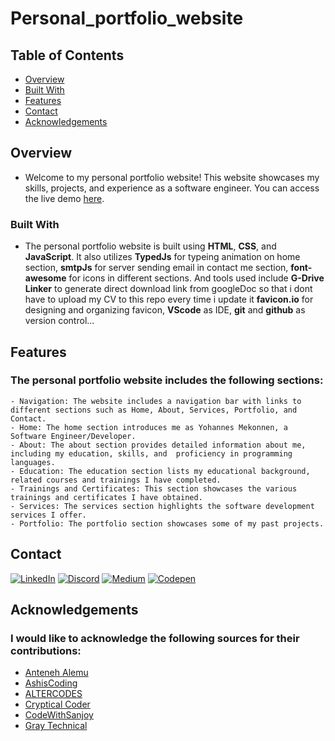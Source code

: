 # Personal_portfolio_website

## Table of Contents

- [Overview](#overview)
- [Built With](#built-with)
- [Features](#features)
- [Contact](#contact)
- [Acknowledgements](#acknowledgements)

## Overview

- Welcome to my personal portfolio website! This website showcases my skills, projects, and experience as a software engineer. You can access the live demo [here](https://yohannes90.github.io/Personal_portfolio_website/#portfolio).


### Built With

- The personal portfolio website is built using **HTML**, **CSS**, and **JavaScript**. It also utilizes **TypedJs** for typeing animation on home section, **smtpJs** for server sending email in contact me section, **font-awesome** for icons in different sections. And tools used include **G-Drive Linker** to generate direct download link from googleDoc so that i dont have to upload my CV to this repo every time i update it **favicon.io** for designing and organizing favicon, **VScode** as IDE, **git** and **github** as version control...

## Features

### The personal portfolio website includes the following sections:
    - Navigation: The website includes a navigation bar with links to different sections such as Home, About, Services, Portfolio, and Contact.
    - Home: The home section introduces me as Yohannes Mekonnen, a Software Engineer/Developer.
    - About: The about section provides detailed information about me, including my education, skills, and  proficiency in programming languages.
    - Education: The education section lists my educational background, related courses and trainings I have completed.
    - Trainings and Certificates: This section showcases the various trainings and certificates I have obtained.
    - Services: The services section highlights the software development services I offer.
    - Portfolio: The portfolio section showcases some of my past projects.

## Contact
[![LinkedIn](https://img.shields.io/badge/LinkedIn-%230077B5.svg?logo=linkedin&logoColor=white)](https://linkedin.com/in/Yohannes90)
[![Discord](https://img.shields.io/badge/Discord-%237289DA.svg?logo=discord&logoColor=white)](https://discord.gg/Yohannes90)
[![Medium](https://img.shields.io/badge/Medium-12100E?logo=medium&logoColor=white)](https://medium.com/@Yohannes90)
[![Codepen](https://img.shields.io/badge/Codepen-000000?style=for-the-badge&logo=codepen&logoColor=white)](https://codepen.io/@Yohannes-Mekonnen)

## Acknowledgements

### I would like to acknowledge the following sources for their contributions:
- [Anteneh Alemu](https://www.linkedin.com/in/anteneh-alemu-45a49958/?originalSubdomain=et)
- [AshisCoding](AshisCoding)
- [ALTERCODES](https://www.youtube.com/@altercodes1)
- [Cryptical Coder](https://www.youtube.com/@CrypticalCoder)
- [CodeWithSanjoy](https://www.youtube.com/@codewithsanjoy)
- [Gray Technical](https://www.youtube.com/@graytechnical5870)
